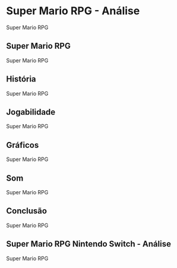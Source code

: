 ---
---

# Super Mario RPG - Análise

Super Mario RPG

## Super Mario RPG

Super Mario RPG

## História

Super Mario RPG

## Jogabilidade

Super Mario RPG

## Gráficos

Super Mario RPG

## Som

Super Mario RPG

## Conclusão

Super Mario RPG

## Super Mario RPG Nintendo Switch - Análise

Super Mario RPG
